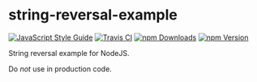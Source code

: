 # string-reversal-example

[![JavaScript Style Guide](https://img.shields.io/badge/code%20style-standard-brightgreen.svg)](http://standardjs.com/)
[![Travis CI](https://img.shields.io/travis/sheeeng/string-reversal-example/master.svg)](https://travis-ci.org/feross/standard)
[![npm Downloads](https://img.shields.io/npm/dm/string-reversal-example.svg)](https://www.npmjs.com/package/standard)
[![npm Version](https://img.shields.io/npm/v/string-reversal-example.svg)](ttps://www.npmjs.com/package/standard)

String reversal example for NodeJS.

Do *not* use in production code.
